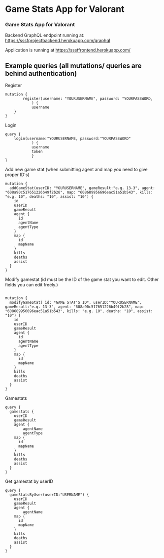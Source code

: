 
# Game Stats App for Valorant
### Game Stats App for Valorant
Backend GraphQL endpoint running at: https://sssfprojectbackend.herokuapp.com/graphql

Application is running at https://sssffrontend.herokuapp.com/


## Example queries (all mutations/ queries are behind authentication)

Register

```
mutation {
        register(username: "YOURUSERNAME", password: "YOURPASSWORD,
            ) {
            username
    }
}

```

Login 

```
query {
    login(username:"YOURUSERNAME, password:"YOURPASSWORD"
            ) {
            username
            token
            }
}
```

Add new game stat (when submitting agent and map you need to give proper ID's)



```
mutation {
  addGameStat(userID: "YOURUSERNAME", gameResult:"e.q. 13-3", agent: "608a90c517651226b49f2b28", map: "608689956696eac51a51b543", kills: "e.g. 10", deaths: "10", assist: "10") {
    id
    userID
    gameResult
    agent {
      id
      agentName
      agentType
  	}
    map {
      id
      mapName
    }
    kills
    deaths
    assist
  }
}

```

Modify gamestat (id must be the ID of the game stat you want to edit. Other fields you can edit freely.)

```

mutation {
  modifyGameStat( id: *GAME STAT'S ID*, userID:"YOURUSERNAME", gameResult:"e.q. 13-3", agent: "608a90c517651226b49f2b28", map: "608689956696eac51a51b543", kills: "e.g. 10", deaths: "10", assist: "10") {
    id
    userID
    gameResult
    agent {
      id
      agentName
      agentType
  	}
    map {
      id
      mapName
    }
    kills
    deaths
    assist
  }
}
```

Gamestats

```
query {
  gamestats {
    userID
    gameResult
    agent {
        agentName
        agentType
    map {
      id
      mapName
    }
    kills
    deaths
    assist
  }
}

```

Get gamestat by userID

```
query {
  gameStatsByUser(userID:"USERNAME") {
    userID
    gameResult
    agent {
        agentName
    map {
      id
      mapName
    }
    kills
    deaths
    assist
  }
}

```


